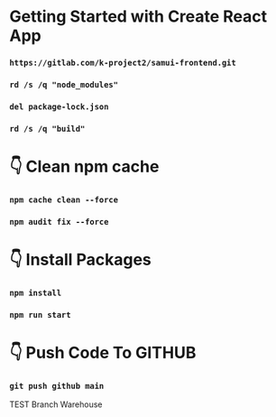 # Getting Started with Create React App
### `https://gitlab.com/k-project2/samui-frontend.git`
### `rd /s /q "node_modules"`
### `del package-lock.json`
### `rd /s /q "build"`

# 👇️ Clean npm cache
### `npm cache clean --force`
### `npm audit fix --force`

# 👇️ Install Packages
### `npm install`
### `npm run start`

# 👇️ Push Code To GITHUB
### `git push github main`

TEST Branch Warehouse